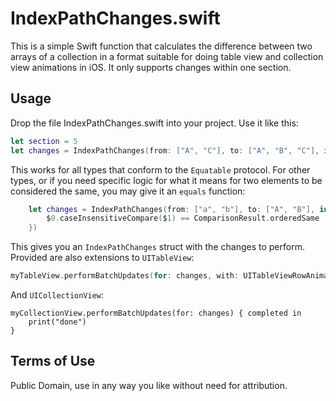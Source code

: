# IndexPathChanges.swift

This is a simple Swift function that calculates the difference between two arrays of a collection in a format suitable for doing table view and collection view animations in iOS.  It only supports changes within one section. 

## Usage

Drop the file IndexPathChanges.swift into your project. Use it like this:

```swift
let section = 5
let changes = IndexPathChanges(from: ["A", "C"], to: ["A", "B", "C"], in: section)
```

This works for all types that conform to the `Equatable` protocol. For other types, or if you need specific logic for what it means for two elements to be considered the same, you may give it an `equals` function:

```swift
    let changes = IndexPathChanges(from: ["a", "b"], to: ["A", "B"], in: section, using: {
        $0.caseInsensitiveCompare($1) == ComparisonResult.orderedSame
    })
```

This gives you an `IndexPathChanges` struct with the changes to perform. Provided are also extensions to `UITableView`:

```swift
myTableView.performBatchUpdates(for: changes, with: UITableViewRowAnimation.fade)
```

And `UICollectionView`:

```
myCollectionView.performBatchUpdates(for: changes) { completed in
	print("done")
}
```
## Terms of Use

Public Domain, use in any way you like without need for attribution.

